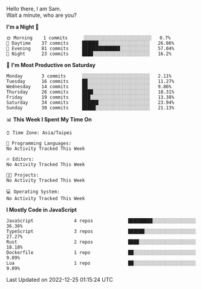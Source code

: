 Hello there, I am Sam.  
Wait a minute, who are you?
  
<!--START_SECTION:waka-->
**I'm a Night 🦉** 

```text
🌞 Morning    1 commits      ░░░░░░░░░░░░░░░░░░░░░░░░░   0.7% 
🌆 Daytime    37 commits     ██████░░░░░░░░░░░░░░░░░░░   26.06% 
🌃 Evening    81 commits     ██████████████░░░░░░░░░░░   57.04% 
🌙 Night      23 commits     ████░░░░░░░░░░░░░░░░░░░░░   16.2%

```
📅 **I'm Most Productive on Saturday** 

```text
Monday       3 commits      ░░░░░░░░░░░░░░░░░░░░░░░░░   2.11% 
Tuesday      16 commits     ██░░░░░░░░░░░░░░░░░░░░░░░   11.27% 
Wednesday    14 commits     ██░░░░░░░░░░░░░░░░░░░░░░░   9.86% 
Thursday     26 commits     ████░░░░░░░░░░░░░░░░░░░░░   18.31% 
Friday       19 commits     ███░░░░░░░░░░░░░░░░░░░░░░   13.38% 
Saturday     34 commits     ██████░░░░░░░░░░░░░░░░░░░   23.94% 
Sunday       30 commits     █████░░░░░░░░░░░░░░░░░░░░   21.13%

```


📊 **This Week I Spent My Time On** 

```text
⌚︎ Time Zone: Asia/Taipei

💬 Programming Languages: 
No Activity Tracked This Week

🔥 Editors: 
No Activity Tracked This Week

🐱‍💻 Projects: 
No Activity Tracked This Week

💻 Operating System: 
No Activity Tracked This Week

```

**I Mostly Code in JavaScript** 

```text
JavaScript               4 repos             █████████░░░░░░░░░░░░░░░░   36.36% 
TypeScript               3 repos             ██████░░░░░░░░░░░░░░░░░░░   27.27% 
Rust                     2 repos             ████░░░░░░░░░░░░░░░░░░░░░   18.18% 
Dockerfile               1 repo              ██░░░░░░░░░░░░░░░░░░░░░░░   9.09% 
Lua                      1 repo              ██░░░░░░░░░░░░░░░░░░░░░░░   9.09%

```



 Last Updated on 2022-12-25 01:15:24 UTC
<!--END_SECTION:waka-->
